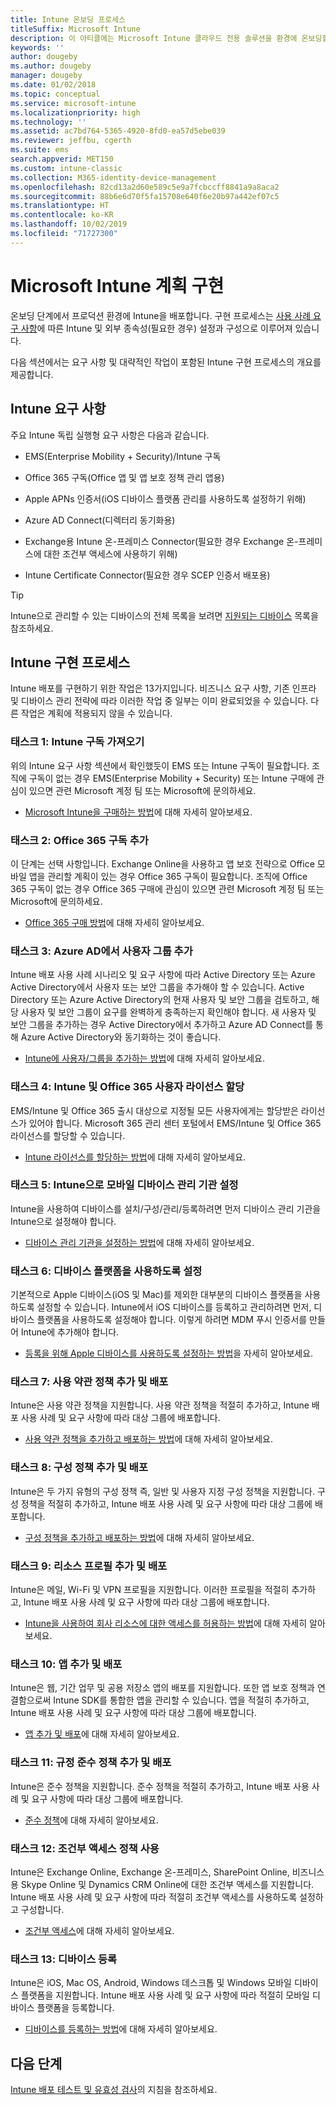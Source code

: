 ```yaml
---
title: Intune 온보딩 프로세스
titleSuffix: Microsoft Intune
description: 이 아티클에는 Microsoft Intune 클라우드 전용 솔루션을 환경에 온보딩할 때 고려해야 하는 유용한 모든 세부 정보가 포함되어 있습니다.
keywords: ''
author: dougeby
ms.author: dougeby
manager: dougeby
ms.date: 01/02/2018
ms.topic: conceptual
ms.service: microsoft-intune
ms.localizationpriority: high
ms.technology: ''
ms.assetid: ac7bd764-5365-4920-8fd0-ea57d5ebe039
ms.reviewer: jeffbu, cgerth
ms.suite: ems
search.appverid: MET150
ms.custom: intune-classic
ms.collection: M365-identity-device-management
ms.openlocfilehash: 82cd13a2d60e589c5e9a7fcbccff8841a9a8aca2
ms.sourcegitcommit: 88b6e6d70f5fa15708e640f6e20b97a442ef07c5
ms.translationtype: HT
ms.contentlocale: ko-KR
ms.lasthandoff: 10/02/2019
ms.locfileid: "71727300"
---
```

# <a name="implement-your-microsoft-intune-plan"></a>Microsoft Intune 계획 구현

온보딩 단계에서 프로덕션 환경에 Intune을 배포합니다. 구현 프로세스는 [사용 사례 요구 사항](planning-guide-requirements.md)에 따른 Intune 및 외부 종속성(필요한 경우) 설정과 구성으로 이루어져 있습니다.

다음 섹션에서는 요구 사항 및 대략적인 작업이 포함된 Intune 구현 프로세스의 개요를 제공합니다.

## <a name="intune-requirements"></a>Intune 요구 사항

주요 Intune 독립 실행형 요구 사항은 다음과 같습니다.

- EMS(Enterprise Mobility + Security)/Intune 구독

- Office 365 구독(Office 앱 및 앱 보호 정책 관리 앱용)

- Apple APNs 인증서(iOS 디바이스 플랫폼 관리를 사용하도록 설정하기 위해)

- Azure AD Connect(디렉터리 동기화용)

- Exchange용 Intune 온-프레미스 Connector(필요한 경우 Exchange 온-프레미스에 대한 조건부 액세스에 사용하기 위해)

- Intune Certificate Connector(필요한 경우 SCEP 인증서 배포용)

>[!TIP]
> Intune으로 관리할 수 있는 디바이스의 전체 목록을 보려면 [지원되는 디바이스](supported-devices-browsers.md) 목록을 참조하세요.

## <a name="intune-implementation-process"></a>Intune 구현 프로세스

Intune 배포를 구현하기 위한 작업은 13가지입니다. 비즈니스 요구 사항, 기존 인프라 및 디바이스 관리 전략에 따라 이러한 작업 중 일부는 이미 완료되었을 수 있습니다. 다른 작업은 계획에 적용되지 않을 수 있습니다.

### <a name="task-1-get-an-intune-subscription"></a>태스크 1: Intune 구독 가져오기

위의 Intune 요구 사항 섹션에서 확인했듯이 EMS 또는 Intune 구독이 필요합니다. 조직에 구독이 없는 경우 EMS(Enterprise Mobility + Security) 또는 Intune 구매에 관심이 있으면 관련 Microsoft 계정 팀 또는 Microsoft에 문의하세요.

- [Microsoft Intune을 구매하는 방법](https://www.microsoft.com/cloud-platform/microsoft-intune-pricing)에 대해 자세히 알아보세요.

### <a name="task-2-add-office-365-subscription"></a>태스크 2: Office 365 구독 추가

이 단계는 선택 사항입니다. Exchange Online을 사용하고 앱 보호 전략으로 Office 모바일 앱을 관리할 계획이 있는 경우 Office 365 구독이 필요합니다. 조직에 Office 365 구독이 없는 경우 Office 365 구매에 관심이 있으면 관련 Microsoft 계정 팀 또는 Microsoft에 문의하세요.

- [Office 365 구매 방법](https://products.office.com/business/compare-office-365-for-business-plans)에 대해 자세히 알아보세요.

### <a name="task-3-add-users-groups-in-azure-ad"></a>태스크 3: Azure AD에서 사용자 그룹 추가

Intune 배포 사용 사례 시나리오 및 요구 사항에 따라 Active Directory 또는 Azure Active Directory에서 사용자 또는 보안 그룹을 추가해야 할 수 있습니다. Active Directory 또는 Azure Active Directory의 현재 사용자 및 보안 그룹을 검토하고, 해당 사용자 및 보안 그룹이 요구를 완벽하게 충족하는지 확인해야 합니다. 새 사용자 및 보안 그룹을 추가하는 경우 Active Directory에서 추가하고 Azure AD Connect를 통해 Azure Active Directory와 동기화하는 것이 좋습니다.

- [Intune에 사용자/그룹을 추가하는 방법](users-add.md)에 대해 자세히 알아보세요.
<!---why not send them to the AAD connect topic? Question out to Andre: https://docs.microsoft.com/azure/active-directory/connect/active-directory-aadconnect--->


### <a name="task-4-assign-intune-and-office-365-user-licenses"></a>태스크 4: Intune 및 Office 365 사용자 라이선스 할당

EMS/Intune 및 Office 365 출시 대상으로 지정될 모든 사용자에게는 할당받은 라이선스가 있어야 합니다. Microsoft 365 관리 센터 포털에서 EMS/Intune 및 Office 365 라이선스를 할당할 수 있습니다.

- [Intune 라이선스를 할당하는 방법](licenses-assign.md)에 대해 자세히 알아보세요.

### <a name="task-5-set-mobile-device-management-authority-to-intune"></a>태스크 5: Intune으로 모바일 디바이스 관리 기관 설정

Intune을 사용하여 디바이스를 설치/구성/관리/등록하려면 먼저 디바이스 관리 기관을 Intune으로 설정해야 합니다.

- [디바이스 관리 기관을 설정하는 방법](mdm-authority-set.md)에 대해 자세히 알아보세요.

### <a name="task-6-enable-device-platforms"></a>태스크 6: 디바이스 플랫폼을 사용하도록 설정

기본적으로 Apple 디바이스(iOS 및 Mac)를 제외한 대부분의 디바이스 플랫폼을 사용하도록 설정할 수 있습니다. Intune에서 iOS 디바이스를 등록하고 관리하려면 먼저, 디바이스 플랫폼을 사용하도록 설정해야 합니다. 이렇게 하려면 MDM 푸시 인증서를 만들어 Intune에 추가해야 합니다.

- [등록을 위해 Apple 디바이스를 사용하도록 설정하는 방법](../enrollment/apple-mdm-push-certificate-get.md)을 자세히 알아보세요.

### <a name="task-7-add-and-deploy-terms-and-conditions-policies"></a>태스크 7: 사용 약관 정책 추가 및 배포

Intune은 사용 약관 정책을 지원합니다. 사용 약관 정책을 적절히 추가하고, Intune 배포 사용 사례 및 요구 사항에 따라 대상 그룹에 배포합니다.

- [사용 약관 정책을 추가하고 배포하는 방법](../enrollment/terms-and-conditions-create.md)에 대해 자세히 알아보세요.

### <a name="task-8-add-and-deploy-configuration-policies"></a>태스크 8: 구성 정책 추가 및 배포

Intune은 두 가지 유형의 구성 정책 즉, 일반 및 사용자 지정 구성 정책을 지원합니다. 구성 정책을 적절히 추가하고, Intune 배포 사용 사례 및 요구 사항에 따라 대상 그룹에 배포합니다.

- [구성 정책을 추가하고 배포하는 방법](../configuration/device-profiles.md)에 대해 자세히 알아보세요.

### <a name="task-9-add-and-deploy-resource-profiles"></a>태스크 9: 리소스 프로필 추가 및 배포

Intune은 메일, Wi-Fi 및 VPN 프로필을 지원합니다. 이러한 프로필을 적절히 추가하고, Intune 배포 사용 사례 및 요구 사항에 따라 대상 그룹에 배포합니다.

- [Intune을 사용하여 회사 리소스에 대한 액세스를 허용하는 방법](../configuration/device-profiles.md)에 대해 자세히 알아보세요.

### <a name="task-10-add-and-deploy-apps"></a>태스크 10: 앱 추가 및 배포

Intune은 웹, 기간 업무 및 공용 저장소 앱의 배포를 지원합니다. 또한 앱 보호 정책과 연결함으로써 Intune SDK를 통합한 앱을 관리할 수 있습니다. 앱을 적절히 추가하고, Intune 배포 사용 사례 및 요구 사항에 따라 대상 그룹에 배포합니다.

- [앱 추가 및 배포](../apps/app-management.md)에 대해 자세히 알아보세요.

### <a name="task-11-add-and-deploy-compliance-policies"></a>태스크 11: 규정 준수 정책 추가 및 배포

Intune은 준수 정책을 지원합니다. 준수 정책을 적절히 추가하고, Intune 배포 사용 사례 및 요구 사항에 따라 대상 그룹에 배포합니다.

- [준수 정책](../protect/device-compliance-get-started.md)에 대해 자세히 알아보세요.

### <a name="task-12-enable-conditional-access-policies"></a>태스크 12: 조건부 액세스 정책 사용

Intune은 Exchange Online, Exchange 온-프레미스, SharePoint Online, 비즈니스용 Skype Online 및 Dynamics CRM Online에 대한 조건부 액세스를 지원합니다. Intune 배포 사용 사례 및 요구 사항에 따라 적절히 조건부 액세스를 사용하도록 설정하고 구성합니다.

- [조건부 액세스](../protect/conditional-access.md)에 대해 자세히 알아보세요.

### <a name="task-13-enroll-devices"></a>태스크 13: 디바이스 등록

Intune은 iOS, Mac OS, Android, Windows 데스크톱 및 Windows 모바일 디바이스 플랫폼을 지원합니다. Intune 배포 사용 사례 및 요구 사항에 따라 적절히 모바일 디바이스 플랫폼을 등록합니다.

- [디바이스를 등록하는 방법](../enrollment/device-enrollment.md)에 대해 자세히 알아보세요.


## <a name="next-steps"></a>다음 단계
[Intune 배포 테스트 및 유효성 검사](planning-guide-test-validation.md)의 지침을 참조하세요.
